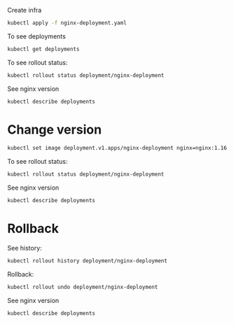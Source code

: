Create infra

```bash
kubectl apply -f nginx-deployment.yaml 
```

To see deployments
```bash
kubectl get deployments
```

To see rollout status:
```bash
kubectl rollout status deployment/nginx-deployment
```

See nginx version
```bash
kubectl describe deployments
```

# Change version

```bash
kubectl set image deployment.v1.apps/nginx-deployment nginx=nginx:1.16.1
```

To see rollout status:
```bash
kubectl rollout status deployment/nginx-deployment
```

See nginx version
```bash
kubectl describe deployments
```

# Rollback

See history:
```bash
kubectl rollout history deployment/nginx-deployment
```

Rollback:
```bash
kubectl rollout undo deployment/nginx-deployment
```

See nginx version
```bash
kubectl describe deployments
```
